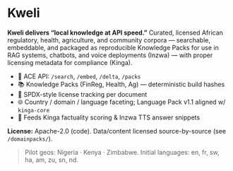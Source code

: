 # Kweli

**Kweli delivers “local knowledge at API speed.”** Curated, licensed African
regulatory, health, agriculture, and community corpora — searchable, embeddable,
and packaged as reproducible Knowledge Packs for use in RAG systems, chatbots,
and voice deployments (Inzwa) — with proper licensing metadata for compliance
(Kinga).

- 🔎 ACE API: `/search`, `/embed`, `/delta`, `/packs`
- 📚 Knowledge Packs (FinReg, Health, Ag) — deterministic build hashes
- 📝 SPDX-style license tracking per document
- 🌐 Country / domain / language faceting; Language Pack v1.1 aligned w/ `kinga-core`
- 🤝 Feeds Kinga factuality scoring & Inzwa TTS answer snippets

**License:** Apache-2.0 (code). Data/content licensed source-by-source (see `/domainpacks/`).

> Pilot geos: Nigeria · Kenya · Zimbabwe. Initial languages: en, fr, sw, ha, am, zu, sn, nd.

